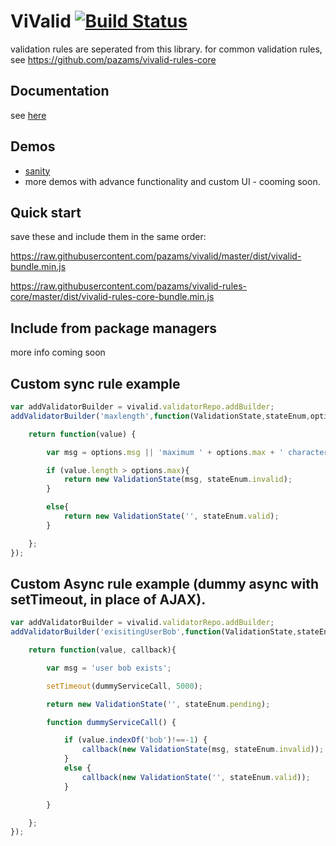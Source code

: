 # ViValid [![Build Status](https://travis-ci.org/pazams/vivalid.svg)](https://travis-ci.org/pazams/vivalid)
validation rules are seperated from this library. for common validation rules, see https://github.com/pazams/vivalid-rules-core

## Documentation
see [here](http://pazams.github.io/vivalid/documentation/vivalid.html)

## Demos
* [sanity](http://pazams.github.io/vivalid/demos/sanity.html)
* more demos with advance functionality and custom UI - cooming soon.

## Quick start
save these and include them in the same order:

https://raw.githubusercontent.com/pazams/vivalid/master/dist/vivalid-bundle.min.js

https://raw.githubusercontent.com/pazams/vivalid-rules-core/master/dist/vivalid-rules-core-bundle.min.js

## Include from package managers
more info coming soon

## Custom sync rule example
```js
var addValidatorBuilder = vivalid.validatorRepo.addBuilder;
addValidatorBuilder('maxlength',function(ValidationState,stateEnum,options){

    return function(value) {

        var msg = options.msg || 'maximum ' + options.max + ' characters allowed';

        if (value.length > options.max){
            return new ValidationState(msg, stateEnum.invalid);
        }

        else{
            return new ValidationState('', stateEnum.valid);
        }

    };
});
```

## Custom Async rule example (dummy async with setTimeout, in place of AJAX).
```js
var addValidatorBuilder = vivalid.validatorRepo.addBuilder;
addValidatorBuilder('exisitingUserBob',function(ValidationState,stateEnum,options){

    return function(value, callback){

        var msg = 'user bob exists';

        setTimeout(dummyServiceCall, 5000);

        return new ValidationState('', stateEnum.pending);

        function dummyServiceCall() {

            if (value.indexOf('bob')!==-1) {
                callback(new ValidationState(msg, stateEnum.invalid));
            }
            else {
                callback(new ValidationState('', stateEnum.valid));
            }

        }

    };
});
```






